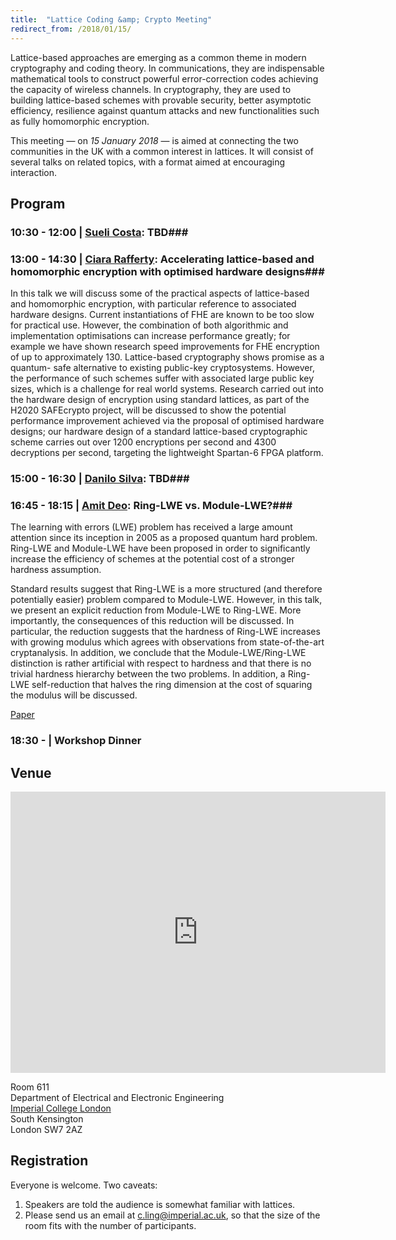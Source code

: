 ```yaml
---
title:  "Lattice Coding &amp; Crypto Meeting"
redirect_from: /2018/01/15/
---
```


Lattice-based approaches are emerging as a common theme in modern cryptography and coding theory. In communications, they are indispensable mathematical tools to construct powerful error-correction codes achieving the capacity of wireless channels. In cryptography, they are used to building lattice-based schemes with provable security, better asymptotic efficiency, resilience against quantum attacks and new functionalities such as fully homomorphic encryption.

This meeting — on *15 January 2018* — is aimed at connecting the two communities in the UK with a common interest in lattices. It will consist of several talks on related topics, with a format aimed at encouraging interaction.

## Program ##

### <span> 10:30 - 12:00 | [Sueli Costa](http://www.itsoc.org/portal_memberdata/sueli):</span> TBD###

### <span> 13:00 - 14:30 | [Ciara Rafferty](https://pure.qub.ac.uk/portal/en/persons/ciara-rafferty(7f87d293-fc01-46c6-935b-298d5896ad56).html):</span> Accelerating lattice-based and homomorphic encryption with optimised hardware designs###

In this talk we will discuss some of the practical aspects of lattice-based and homomorphic encryption, with particular reference to associated hardware designs. Current instantiations of FHE are known to be too slow for practical use. However, the combination of both algorithmic and implementation optimisations can increase performance greatly; for example we have shown research speed improvements for FHE encryption of up to approximately 130. Lattice-based cryptography shows promise as a quantum- safe alternative to existing public-key cryptosystems. However, the performance of such schemes suffer with associated large public key sizes, which is a challenge for real world systems. Research carried out into the hardware design of encryption using standard lattices, as part of the H2020 SAFEcrypto project, will be discussed to show the potential performance improvement achieved via the proposal of optimised hardware designs; our hardware design of a standard lattice-based cryptographic scheme carries out over 1200 encryptions per second and 4300 decryptions per second, targeting the lightweight Spartan-6 FPGA platform.

### <span> 15:00 - 16:30 | [Danilo Silva](http://danilosilva.sites.ufsc.br):</span> TBD###

### <span> 16:45 - 18:15 | [Amit Deo](https://pure.royalholloway.ac.uk/portal/en/persons/amit-deo(0ef69cf5-f802-4b3d-ad36-dc7cf7fe6a84).html):</span> Ring-LWE vs. Module-LWE?###

The learning with errors (LWE) problem has received a large amount attention since its inception in 2005 as a proposed quantum hard problem. Ring-LWE and Module-LWE have been proposed in order to significantly increase the efficiency of schemes at the potential cost of a stronger hardness assumption.

Standard results suggest that Ring-LWE is a more structured (and therefore potentially easier) problem compared to Module-LWE. However, in this talk, we present an explicit reduction from Module-LWE to Ring-LWE. More importantly, the consequences of this reduction will be discussed. In particular, the reduction suggests that the hardness of Ring-LWE increases with growing modulus which agrees with observations from state-of-the-art cryptanalysis. In addition, we conclude that the Module-LWE/Ring-LWE distinction is rather artificial with respect to hardness and that there is no trivial hardness hierarchy between the two problems. In addition, a Ring-LWE self-reduction that halves the ring dimension at the cost of squaring the modulus will be discussed.

[Paper](https://eprint.iacr.org/2017/612)

### <span> 18:30 - | Workshop Dinner </span> ###

## Venue ##

<iframe src="https://www.google.com/maps/embed?pb=!1m14!1m8!1m3!1d2483.7481554015103!2d-0.1774244!3d51.4994889!3m2!1i1024!2i768!4f13.1!3m3!1m2!1s0x0%3A0x31911b371c692e86!2sImperial+College!5e0!3m2!1sen!2suk!4v1457110930221" width="600" height="450" frameborder="0" style="border:0" allowfullscreen></iframe>

Room 611  
Department of Electrical and Electronic Engineering  
[Imperial College London](http://www.imperial.ac.uk/visit/campuses/south-kensington/)  
South Kensington  
London SW7 2AZ  

## Registration ##

Everyone is welcome. Two caveats:

1. Speakers are told the audience is somewhat familiar with lattices.
2. Please send us an email at <c.ling@imperial.ac.uk>, so that the size of the room fits with the
   number of participants.
